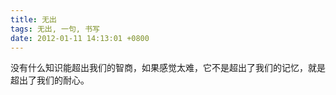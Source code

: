 ```yaml
---
title: 无出
tags: 无出, 一句, 书写
date: 2012-01-11 14:13:01 +0800
---
```



没有什么知识能超出我们的智商，如果感觉太难，它不是超出了我们的记忆，就是超出了我们的耐心。

